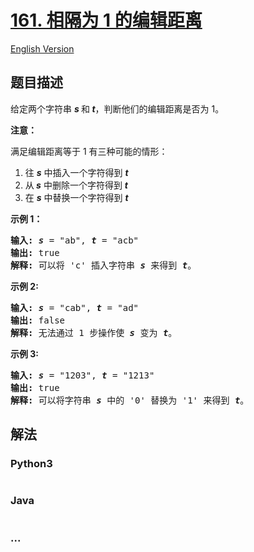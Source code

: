 # [161. 相隔为 1 的编辑距离](https://leetcode-cn.com/problems/one-edit-distance)

[English Version](/solution/0100-0199/0161.One%20Edit%20Distance/README_EN.md)

## 题目描述

<!-- 这里写题目描述 -->

<p>给定两个字符串&nbsp;<strong><em>s </em></strong>和<strong><em> t</em></strong>，判断他们的编辑距离是否为 1。</p>

<p><strong>注意：</strong></p>

<p>满足编辑距离等于 1 有三种可能的情形：</p>

<ol>
	<li>往 <em><strong>s</strong></em>&nbsp;中插入一个字符得到 <em><strong>t</strong></em></li>
	<li>从<em><strong> s</strong></em>&nbsp;中删除一个字符得到 <em><strong>t</strong></em></li>
	<li>在 <em><strong>s</strong></em>&nbsp;中替换一个字符得到 <em><strong>t</strong></em></li>
</ol>

<p><strong>示例 1：</strong></p>

<pre><strong>输入: </strong><strong><em>s</em></strong> = &quot;ab&quot;, <strong><em>t</em></strong> = &quot;acb&quot;
<strong>输出: </strong>true
<strong>解释: </strong>可以将 &#39;c&#39; 插入字符串 <strong><em>s</em></strong>&nbsp;来得到 <em><strong>t</strong></em>。
</pre>

<p><strong>示例 2:</strong></p>

<pre><strong>输入: </strong><strong><em>s</em></strong> = &quot;cab&quot;, <strong><em>t</em></strong> = &quot;ad&quot;
<strong>输出: </strong>false
<strong>解释: </strong>无法通过 1 步操作使 <em><strong>s</strong></em> 变为 <em><strong>t</strong></em>。</pre>

<p><strong>示例 3:</strong></p>

<pre><strong>输入: <em>s</em></strong> = &quot;1203&quot;, <strong><em>t</em></strong> = &quot;1213&quot;
<strong>输出: </strong>true
<strong>解释: </strong>可以将字符串 <strong><em>s</em></strong>&nbsp;中的 &#39;0&#39; 替换为 &#39;1&#39; 来得到 <em><strong>t</strong></em>。</pre>


## 解法

<!-- 这里可写通用的实现逻辑 -->

<!-- tabs:start -->

### **Python3**

<!-- 这里可写当前语言的特殊实现逻辑 -->

```python

```

### **Java**

<!-- 这里可写当前语言的特殊实现逻辑 -->

```java

```

### **...**

```

```

<!-- tabs:end -->
